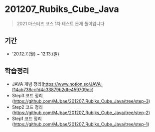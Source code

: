 # 201207_Rubiks_Cube_Java
> 2021 마스터즈 코스 1차 테스트 문제 풀이입니다
## 기간
* '20.12.7.(월) ~ 12.13.(일)
## 학습정리
* JAVA 개념 정리(https://www.notion.so/JAVA-f14ab738ccfd4a33879b2dfe459709dc)
* Step3 코드 정리(https://github.com/MJbae/201207_Rubiks_Cube_Java/tree/step-3)
* Step2 코드 정리(https://github.com/MJbae/201207_Rubiks_Cube_Java/tree/step-2)
* Step1 코드 정리(https://github.com/MJbae/201207_Rubiks_Cube_Java/tree/step-1)
